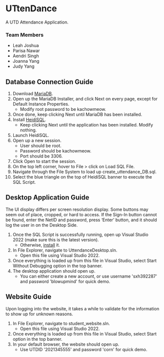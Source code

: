 # UTtenDance
A UTD Attendance Application.

### Team Members
- Leah Joshua
- Parisa Nawar
- Aendri Singh
- Joanna Yang
- Judy Yang

## Database Connection Guide
1. Download [MariaDB](https://mariadb.org/download/).
2. Open up the MariaDB Installer, and click Next on every page, except for Default Instance Properties.
	- Modify root password to be kachowmeow.
3. Once done, keep clicking Next until MariaDB has been installed. 
4. Install [HeidiSQL](https://www.heidisql.com/download.php).
	- Keep clicking Next until the application has been installed. Modify nothing. 
5. Launch HeidiSQL.
6. Open up a new session.
	- User should be root.
	- Password should be kachowmeow.
	- Port should be 3306.
7. Click Open to start the session.
8. On the top left corner, hover to File > click on Load SQL File.
9. Navigate through the File System to load up create_uttendance_DB.sql.
10. Select the blue triangle on the top of HeidiSQL banner to execute the SQL Script.

## Desktop Application Guide
The UI display differs per screen resolution display. Some buttons may seem out of place, cropped, or hard to access.
If the Sign-In button cannot be found, enter the NetID and password, press ‘Enter’ button, and it should log the user in on the Desktop Side.  

1. Once the SQL Script is successfully running, open up Visual Studio 2022 (make sure this is the latest version).
	- Otherwise, [install](https://visualstudio.microsoft.com/downloads/) it.
2. In File Explorer, navigate to UttendanceDesktop.sln.
	- Open this file using Visual Studio 2022.
3. Once everything is loaded up from this file in Visual Studio, select Start Without Debugging option in the top banner.
4. The desktop application should open up.
    - You can either create a new account, or use username 'sxh392287' and password 'blowupmind' for quick demo.

## Website Guide
Upon logging into the website, it takes a while to validate for the information to show up for unknown reasons.

1. In File Explorer, navigate to student_website.sln.
	- Open this file using Visual Studio 2022.
2. Once everything is loaded up from this file in Visual Studio, select Start option in the top banner.
3. In your default browser, the website should open up.
    - Use UTDID '2021345555' and password 'corn' for quick demo. 
